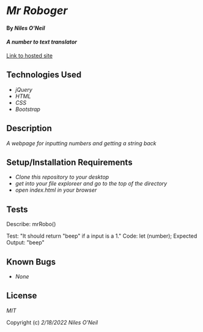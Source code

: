 # _Mr Roboger_

#### By _**Niles O'Neil**_

#### _A number to text translator_

[Link to hosted site](https://nilesoneil.github.io/Mr-Roboger/)

## Technologies Used

* _jQuery_
* _HTML_
* _CSS_
* _Bootstrap_

## Description

_A webpage for inputting numbers and getting a string back_

## Setup/Installation Requirements

* _Clone this repository to your desktop_
* _get into your file exploreer and go to the top of the directory_
* _open index.html in your browser_

## Tests

Describe: mrRobo()

Test: "It should return "beep" if a input is a 1."
Code:
let (number);
Expected Output: "beep"

## Known Bugs

* _None_

## License

_MIT_

Copyright (c) _2/18/2022_ _Niles O'Neil_